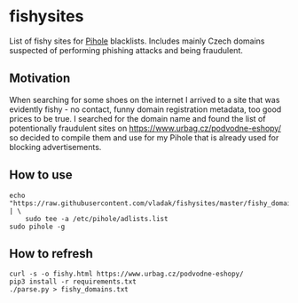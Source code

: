 # fishysites

List of fishy sites for [Pihole](https://pi-hole.net/) blacklists. Includes mainly Czech domains suspected of performing
phishing attacks and being fraudulent.

## Motivation

When searching for some shoes on the internet I arrived to a site that was evidently fishy - no contact,
funny domain registration metadata, too good prices to be true. I searched for the domain name and found
the list of potentionally fraudulent sites on https://www.urbag.cz/podvodne-eshopy/ so decided to compile
them and use for my Pihole that is already used for blocking advertisements.

## How to use

```
echo "https://raw.githubusercontent.com/vladak/fishysites/master/fishy_domains.txt" | \
    sudo tee -a /etc/pihole/adlists.list
sudo pihole -g
```

## How to refresh

```
curl -s -o fishy.html https://www.urbag.cz/podvodne-eshopy/
pip3 install -r requirements.txt
./parse.py > fishy_domains.txt
```
